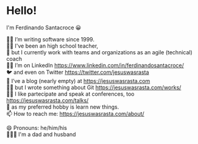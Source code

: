 # Hello!
I'm Ferdinando Santacroce 😀

👨‍💻 I’m writing software since 1999.  
👨‍🏫 I've been an high school teacher,  
👲 but I currently work with teams and organizations as an agile (technical) coach  
👨‍💼 I’m on LinkedIn https://www.linkedin.com/in/ferdinandosantacroce/  
🐦 and even on Twitter https://twitter.com/jesuswasrasta  
👯 I’ve a blog (nearly empty) at https://jesuswasrasta.com  
👨‍🎨 but I wrote something about Git https://jesuswasrasta.com/works/  
👨‍🎤 I like partecipate and speak at conferences, too https://jesuswasrasta.com/talks/  
📙 as my preferred hobby is learn new things.  
📫 How to reach me: https://jesuswasrasta.com/about/  

😄 Pronouns: he/him/his  
👨‍👩‍👦 I'm a dad and husband
